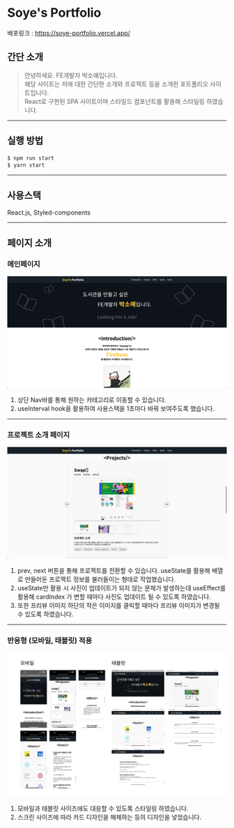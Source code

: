 # Soye's Portfolio

배포링크 : https://soye-portfolio.vercel.app/

## 간단 소개

> 안녕하세요. FE개발자 박소예입니다. <br/>
> 해당 사이트는 저에 대한 간단한 소개와 프로젝트 등을 소개한 포트폴리오 사이트입니다.<br/>
> React로 구현된 SPA 사이트이며 스타일드 컴포넌트를 활용해 스타일링 하였습니다.

---

## 실행 방법

```js
$ npm run start
$ yarn start
```

---

## 사용스택

React.js, Styled-components

---

## 페이지 소개

### 메인페이지

![메인페이지](./src/images/portfolio/portfolio.webp)

1. 상단 Nav바를 통해 원하는 카테고리로 이동할 수 있습니다.
2. useInterval hook을 활용하여 사용스택을 1초마다 바꿔 보여주도록 했습니다.

---

### 프로젝트 소개 페이지

![프로젝트 소개 페이지](./src//images//portfolio/portfolio-project.webp)

1. prev, next 버튼을 통해 프로젝트를 전환할 수 있습니다. useState를 활용해 배열로 만들어둔 프로젝트 정보를 불러들이는 형태로 작업했습니다.
2. useState만 활용 시 사진이 업데이트가 되지 않는 문제가 발생하는데 useEffect를 활용해 cardIndex 가 변할 때마다 사진도 업데이트 될 수 있도록 하였습니다.
3. 또한 프리뷰 이미지 하단의 작은 이미지를 클릭할 때마다 프리뷰 이미지가 변경될 수 있도록 하였습니다.

---

### 반응형 (모바일, 태블릿) 적용

![반응형 모음](./src//images/example.png)

1. 모바일과 태블릿 사이즈에도 대응할 수 있도록 스타일링 하였습니다.
2. 스크린 사이즈에 따라 카드 디자인을 해체하는 등의 디자인을 넣었습니다.
